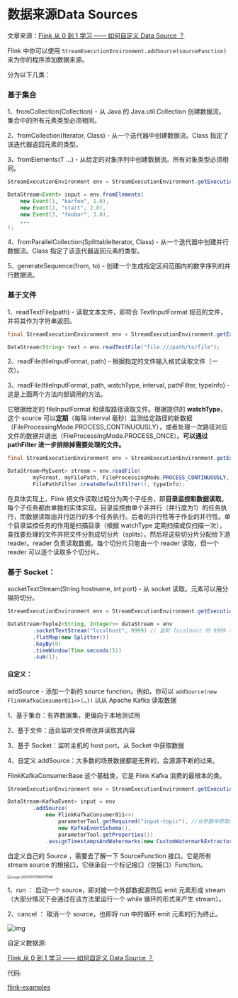 # 数据来源Data Sources

文章来源：[Flink 从 0 到 1 学习 —— 如何自定义 Data Source ？](http://www.54tianzhisheng.cn/2018/10/30/flink-create-source/)

Flink 中你可以使用 `StreamExecutionEnvironment.addSource(sourceFunction)` 来为你的程序添加数据来源。

分为以下几类：

### 基于集合

1、fromCollection(Collection) - 从 Java 的 Java.util.Collection 创建数据流。集合中的所有元素类型必须相同。

2、fromCollection(Iterator, Class) - 从一个迭代器中创建数据流。Class 指定了该迭代器返回元素的类型。

3、fromElements(T …) - 从给定的对象序列中创建数据流。所有对象类型必须相同。

```java
StreamExecutionEnvironment env = StreamExecutionEnvironment.getExecutionEnvironment();

DataStream<Event> input = env.fromElements(
	new Event(1, "barfoo", 1.0),
	new Event(2, "start", 2.0),
	new Event(3, "foobar", 3.0),
	...
);
```

4、fromParallelCollection(SplittableIterator, Class) - 从一个迭代器中创建并行数据流。Class 指定了该迭代器返回元素的类型。

5、generateSequence(from, to) - 创建一个生成指定区间范围内的数字序列的并行数据流。

### 基于文件

1、readTextFile(path) - 读取文本文件，即符合 TextInputFormat 规范的文件，并将其作为字符串返回。

```java
final StreamExecutionEnvironment env = StreamExecutionEnvironment.getExecutionEnvironment();

DataStream<String> text = env.readTextFile("file:///path/to/file");
```

2、readFile(fileInputFormat, path) - 根据指定的文件输入格式读取文件（一次）。

3、readFile(fileInputFormat, path, watchType, interval, pathFilter, typeInfo) - 这是上面两个方法内部调用的方法。

它根据给定的 fileInputFormat 和读取路径读取文件。根据提供的 **watchType**，这个 source 可以**定期**（每隔 interval 毫秒）监测给定路径的新数据（FileProcessingMode.PROCESS_CONTINUOUSLY），或者处理一次路径对应文件的数据并退出（FileProcessingMode.PROCESS_ONCE）。**可以通过 pathFilter 进一步排除掉需要处理的文件。**

```java
final StreamExecutionEnvironment env = StreamExecutionEnvironment.getExecutionEnvironment();

DataStream<MyEvent> stream = env.readFile(
        myFormat, myFilePath, FileProcessingMode.PROCESS_CONTINUOUSLY, 100,
        FilePathFilter.createDefaultFilter(), typeInfo);
```

在具体实现上，Flink 把文件读取过程分为两个子任务，即**目录监控和数据读取**。每个子任务都由单独的实体实现。目录监控由单个非并行（并行度为1）的任务执行，而数据读取由并行运行的多个任务执行。后者的并行性等于作业的并行性。单个目录监控任务的作用是扫描目录（根据 watchType 定期扫描或仅扫描一次），查找要处理的文件并把文件分割成切分片（splits），然后将这些切分片分配给下游 reader。reader 负责读取数据。每个切分片只能由一个 reader 读取，但一个 reader 可以逐个读取多个切分片。

### 基于 Socket：

socketTextStream(String hostname, int port) - 从 socket 读取。元素可以用分隔符切分。

```java
StreamExecutionEnvironment env = StreamExecutionEnvironment.getExecutionEnvironment();

DataStream<Tuple2<String, Integer>> dataStream = env
        .socketTextStream("localhost", 9999) // 监听 localhost 的 9999 端口过来的数据
        .flatMap(new Splitter())
        .keyBy(0)
        .timeWindow(Time.seconds(5))
        .sum(1);
```

#### 自定义：

addSource - 添加一个新的 source function。例如，你可以 `addSource(new FlinkKafkaConsumer011<>(…))` 以从 Apache Kafka 读取数据

1、基于集合：有界数据集，更偏向于本地测试用

2、基于文件：适合监听文件修改并读取其内容

3、基于 Socket：监听主机的 host port，从 Socket 中获取数据

4、自定义 addSource：大多数的场景数据都是无界的，会源源不断的过来。

FlinkKafkaConsumerBase 这个基础类，它是 Flink Kafka 消费的最根本的类。

```java
StreamExecutionEnvironment env = StreamExecutionEnvironment.getExecutionEnvironment();

DataStream<KafkaEvent> input = env
		.addSource(
			new FlinkKafkaConsumer011<>(
				parameterTool.getRequired("input-topic"), //从参数中获取传进来的 topic 
				new KafkaEventSchema(),
				parameterTool.getProperties())
			.assignTimestampsAndWatermarks(new CustomWatermarkExtractor()));
```

自定义自己的 Source ，需要去了解一下 SourceFunction 接口。它是所有 stream source 的根接口，它继承自一个标记接口（空接口）Function。

<img src="/Users/wangfulin/github/image/flink/image-20200517090057066.png" alt="image-20200517090057066" style="zoom:50%;" />

1、run ： 启动一个 source，即对接一个外部数据源然后 emit 元素形成 stream（大部分情况下会通过在该方法里运行一个 while 循环的形式来产生 stream）。

2、cancel ： 取消一个 source，也即将 run 中的循环 emit 元素的行为终止。

![img](/Users/wangfulin/github/image/flink/URhlXT.png)

自定义数据源:

[Flink 从 0 到 1 学习 —— 如何自定义 Data Source ？](http://www.54tianzhisheng.cn/2018/10/30/flink-create-source/)

代码:

[flink-examples](../icoding/flink-examples)

